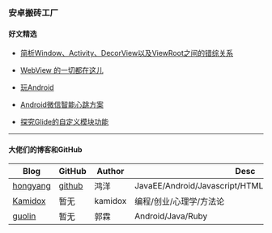 ### 安卓搬砖工厂

#### 好文精选

* [简析Window、Activity、DecorView以及ViewRoot之间的错综关系](https://www.jianshu.com/p/8766babc40e0)

* [WebView 的一切都在这儿](https://mp.weixin.qq.com/s/Rn7s31nxxY3vWnFRyjyjiA)

* [玩Android](http://www.wanandroid.com/article/list/0?cid=73)

* [Android微信智能心跳方案](https://mp.weixin.qq.com/s?__biz=MzAwNDY1ODY2OQ==&mid=207243549&idx=1&sn=4ebe4beb8123f1b5ab58810ac8bc5994&scene=0#rd)

* [探究Glide的自定义模块功能](https://mp.weixin.qq.com/s/Xhu9MoLEPSxfyFIjpLLLkA)








***
#### 大佬们的博客和GitHub

|  Blog  |  GitHub   |  Author  | Desc |
|--------|--------|-------|-----------|
| [hongyang](http://blog.csdn.net/lmj623565791) | [github](https://github.com/hongyangAndroid) |  鸿洋 |JavaEE/Android/Javascript/HTML5/MySQL/Hadoop/Linux
|[Kamidox](http://blog.kamidox.com/category/android.html)|暂无| kamidox|编程/创业/心理学/方法论|
|[guolin](http://blog.csdn.net/guolin_blog)|暂无|郭霖|Android/Java/Ruby|
